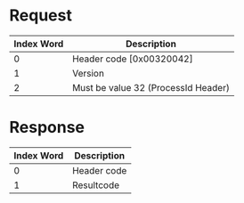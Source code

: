 # Request

| Index Word | Description                         |
|------------|-------------------------------------|
| 0          | Header code \[0x00320042\]          |
| 1          | Version                             |
| 2          | Must be value 32 (ProcessId Header) |

# Response

| Index Word | Description |
|------------|-------------|
| 0          | Header code |
| 1          | Resultcode  |